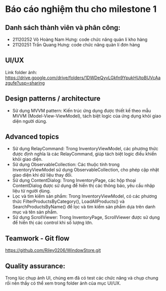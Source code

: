 # Báo cáo nghiệm thu cho milestone 1
## Danh sách thành viên và phân công:
+ 21120252 Võ Hoàng Nam Hưng: code chức năng quản lí kho hàng 
+ 21120251 Trần Quang Hưng: code chức năng quản lí đơn hàng

## UI/UX
Link folder ảnh: https://drive.google.com/drive/folders/1DWDeQyvLGkfn9YpukHUtpBUVcAazgufe?usp=sharing
## Design patterns / architecture
- Sử dụng MVVM pattern: Kiến trúc ứng dụng được thiết kế theo mẫu MVVM (Model-View-ViewModel), tách biệt logic của ứng dụng khỏi giao diện người dùng.
## Advanced topics
- Sử dụng RelayCommand: Trong InventoryViewModel, các phương thức được định nghĩa là các RelayCommand, giúp tách biệt logic điều khiển khỏi giao diện.
- Sử dụng ObservableCollection: Các thuộc tính trong InventoryViewModel sử dụng ObservableCollection, cho phép cập nhật giao diện khi dữ liệu thay đổi.
- Sử dụng ContentDialog: Trong InventoryPage, các hộp thoại ContentDialog được sử dụng để hiển thị các thông báo, yêu cầu nhập liệu từ người dùng.
- Lọc và tìm kiếm sản phẩm: Trong InventoryViewModel, có các phương thức FilterProductsByCategory(), LoadAllProducts() và SearchProductsByName() để lọc và tìm kiếm sản phẩm dựa trên danh mục và tên sản phẩm.
- Sử dụng ScrollViewer: Trong InventoryPage, ScrollViewer được sử dụng để hiển thị các control khi số lượng lớn.
## Teamwork - Git flow
https://github.com/Riley0206/WindowStore.git

## Quality assurance: 
Trong lúc chụp ảnh UI, chúng em đã có test các chức năng và chụp chung rồi nên thầy có thể xem trong folder ảnh của mục UI/UX.